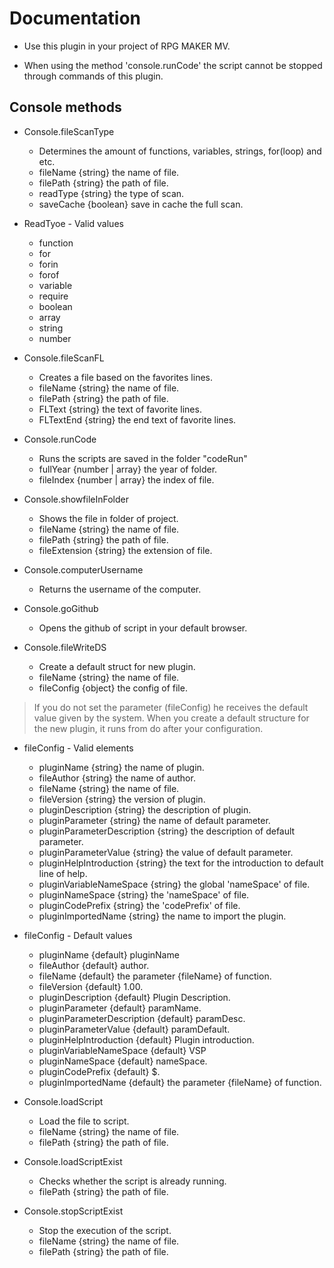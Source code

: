# Documentation

- Use this plugin in your project of RPG MAKER MV.

- When using the method 'console.runCode' the script cannot be stopped through commands of this plugin.

## Console methods

- Console.fileScanType
  - Determines the amount of functions, variables, strings, for(loop) and etc.
  - fileName {string} the name of file.
  - filePath {string} the path of file.
  - readType {string} the type of scan.
  - saveCache {boolean} save in cache the full scan.

- ReadTyoe - Valid values
    - function
    - for
    - forin
    - forof
    - variable
    - require
    - boolean
    - array
    - string
    - number

- Console.fileScanFL
    - Creates a file based on the favorites lines.
    - fileName {string} the name of file.
    - filePath {string} the path of file.
    - FLText {string} the text of favorite lines.
    - FLTextEnd {string} the end text of favorite lines.

- Console.runCode
    - Runs the scripts are saved in the folder "codeRun"
    - fullYear {number | array} the year of folder.
    - fileIndex {number | array} the index of file.

- Console.showfileInFolder
    - Shows the file in folder of project.
    - fileName {string} the name of file.
    - filePath {string} the path of file.
    - fileExtension {string} the extension of file.

- Console.computerUsername
    - Returns the username of the computer.

- Console.goGithub
    - Opens the github of script in your default browser.

- Console.fileWriteDS
    - Create a default struct for new plugin.
    - fileName {string} the name of file.
    - fileConfig {object} the config of file.

> If you do not set the parameter (fileConfig) he receives the default value given by the system. When you create a default structure for the new plugin, it runs from do after your configuration.

- fileConfig - Valid elements
    - pluginName {string} the name of plugin.
    - fileAuthor {string} the name of author.
    - fileName {string} the name of file.
    - fileVersion {string} the version of plugin.
    - pluginDescription {string} the description of plugin.
    - pluginParameter {string} the name of default parameter.
    - pluginParameterDescription {string} the description of default parameter.
    - pluginParameterValue {string} the value of default parameter.
    - pluginHelpIntroduction {string} the text for the introduction to default line of help.
    - pluginVariableNameSpace {string} the global 'nameSpace' of file.
    - pluginNameSpace {string} the 'nameSpace' of file.
    - pluginCodePrefix {string} the 'codePrefix' of file.
    - pluginImportedName {string} the name to import the plugin.

- fileConfig - Default values
    - pluginName {default} pluginName
    - fileAuthor {default} author.
    - fileName {default} the parameter {fileName} of function.
    - fileVersion {default} 1.00.
    - pluginDescription {default} Plugin Description.
    - pluginParameter {default} paramName.
    - pluginParameterDescription {default} paramDesc.
    - pluginParameterValue {default} paramDefault.
    - pluginHelpIntroduction {default} Plugin introduction.
    - pluginVariableNameSpace {default} VSP
    - pluginNameSpace {default} nameSpace.
    - pluginCodePrefix {default} $.
    - pluginImportedName {default} the parameter {fileName} of function.

- Console.loadScript
    - Load the file to script.
    - fileName {string} the name of file.
    - filePath {string} the path of file.

- Console.loadScriptExist
    - Checks whether the script is already running.
    - filePath {string} the path of file.

- Console.stopScriptExist
    - Stop the execution of the script.
    - fileName {string} the name of file.
    - filePath {string} the path of file.